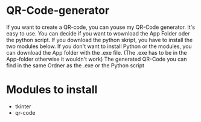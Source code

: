 # QR-Code-generator
If you want to create a QR-code, you can youse my QR-Code generator. It's easy to use.
You can decide if you want to wownload the App Folder oder the python script.
If you download the python skript, you have to install the two modules below.
If you don't want to install Python or the modules, you can download the App folder with the .exe file. (The .exe has to be in the App-folder otherwise it wouldn't work)
The generated QR-Code you can find in the same Ordner as the .exe or the Python script


# Modules to install
- tkinter
- qr-code
